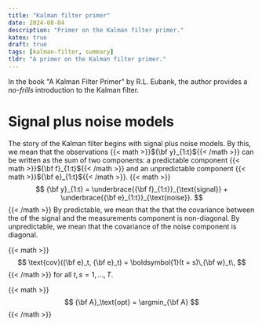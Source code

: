 ```yaml
---
title: "Kalman filter primer"
date: 2024-08-04
description: "Primer on the Kalman filter primer."
katex: true
draft: true
tags: [kalman-filter, summary]
tldr: "A primer on the Kalman filter primer."
---
```


In the book "A Kalman Filter Primer" by R.L. Eubank,
the author provides a _no-frills_ introduction to the Kalman filter.

# Signal plus noise models
The story of the Kalman filter begins with signal plus noise models.
By this, we mean that the observations {{< math >}}${\bf y}_{1:t}${{< /math >}}
can be written as the sum of two components:
a predictable component
{{< math >}}${\bf f}_{1:t}${{< /math >}}
and an unpredictable component
{{< math >}}${\bf e}_{1:t}${{< /math >}}.
{{< math >}}
$$
{\bf y}_{1:t} =
    \underbrace{{\bf f}_{1:t}}_{\text{signal}} + 
    \underbrace{{\bf e}_{1:t}}_{\text{noise}}.
$$
{{< /math >}}
By predictable, we mean that the that the covariance between the of the signal and the measurements component is non-diagonal.
By unpredictable, we mean that the covariance of the noise component is diagonal.

{{< math >}}
$$
\text{cov}({\bf e}_t, {\bf e}_t) = \boldsymbol{1}(t = s)\,{\bf w}_t\,
$$
{{< /math >}}
for all $t, s = 1, \ldots, T$.


{{< math >}}
$$
    {\bf A}_\text{opt} = \argmin_{\bf A}
$$
{{< /math >}}
